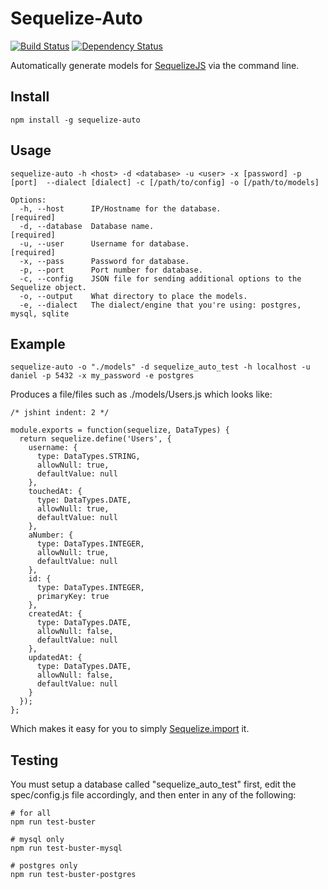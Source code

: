 # Sequelize-Auto

[![Build Status](http://img.shields.io/travis/sequelize/sequelize-auto/master.svg)](https://travis-ci.org/sequlize/sequelize-auto) [![Dependency Status](https://david-dm.org/sequelize/sequelize-auto.svg)](https://david-dm.org/sequelize/sequelize-auto)

Automatically generate models for [SequelizeJS](https://github.com/sequelize/sequelize) via the command line.

## Install

    npm install -g sequelize-auto

## Usage

    sequelize-auto -h <host> -d <database> -u <user> -x [password] -p [port]  --dialect [dialect] -c [/path/to/config] -o [/path/to/models]

    Options:
      -h, --host      IP/Hostname for the database.                                      [required]
      -d, --database  Database name.                                                     [required]
      -u, --user      Username for database.                                             [required]
      -x, --pass      Password for database.
      -p, --port      Port number for database.
      -c, --config    JSON file for sending additional options to the Sequelize object.
      -o, --output    What directory to place the models.
      -e, --dialect   The dialect/engine that you're using: postgres, mysql, sqlite

## Example

    sequelize-auto -o "./models" -d sequelize_auto_test -h localhost -u daniel -p 5432 -x my_password -e postgres

Produces a file/files such as ./models/Users.js which looks like:

    /* jshint indent: 2 */

    module.exports = function(sequelize, DataTypes) {
      return sequelize.define('Users', {
        username: {
          type: DataTypes.STRING,
          allowNull: true,
          defaultValue: null
        },
        touchedAt: {
          type: DataTypes.DATE,
          allowNull: true,
          defaultValue: null
        },
        aNumber: {
          type: DataTypes.INTEGER,
          allowNull: true,
          defaultValue: null
        },
        id: {
          type: DataTypes.INTEGER,
          primaryKey: true
        },
        createdAt: {
          type: DataTypes.DATE,
          allowNull: false,
          defaultValue: null
        },
        updatedAt: {
          type: DataTypes.DATE,
          allowNull: false,
          defaultValue: null
        }
      });
    };

Which makes it easy for you to simply [Sequelize.import](http://docs.sequelizejs.com/en/latest/docs/models/#import) it.

## Testing

You must setup a database called "sequelize_auto_test" first, edit the spec/config.js file accordingly, and then enter in any of the following:

    # for all
    npm run test-buster

    # mysql only
    npm run test-buster-mysql

    # postgres only
    npm run test-buster-postgres
